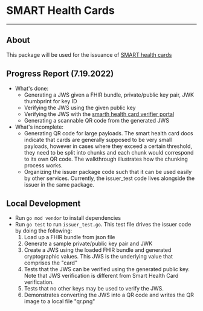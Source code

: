 # SMART Health Cards

---
## About

This package will be used for the issuance of [SMART health cards](https://spec.smarthealth.cards/)

## Progress Report (7.19.2022)
- What's done: 
  - Generating a JWS given a FHIR bundle, private/public key pair, JWK thumbprint for key ID
  - Verifying the JWS using the given public key
  - Verifying the JWS with the [smarth health card verifier portal](https://demo-portals.smarthealth.cards/VerifierPortal.html)
  - Generating a scannable QR code from the generated JWS
- What's incomplete:
  - Generating QR code for large payloads. The smart health card docs indicate that cards are generally supposed to be very small payloads, however in cases where they exceed a certain threshold, they need to be split into chunks and each chunk would correspond to its own QR code. The walkthrough illustrates how the chunking process works.
  - Organizing the issuer package code such that it can be used easily by other services. Currently, the issuer_test code lives alongside the issuer in the same package.

## Local Development

- Run `go mod vendor` to install dependencies
- Run `go test` to run `issuer_test.go`. This test file drives the issuer code by doing the following:
  1. Load up a FHIR bundle from json file
  2. Generate a sample private/public key pair and JWK 
  3. Create a JWS using the loaded FHIR bundle and generated cryptographic values. This JWS is the underlying value that comprises the "card"
  4. Tests that the JWS can be verified using the generated public key. Note that JWS verification is different from Smart Health Card verification.
  5. Tests that no other keys may be used to verify the JWS.
  6. Demonstrates converting the JWS into a QR code and writes the QR image to a local file "qr.png"
